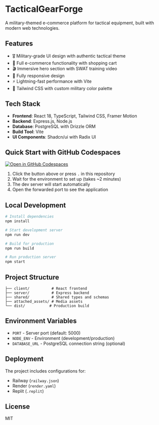 # TacticalGearForge

A military-themed e-commerce platform for tactical equipment, built with modern web technologies.

## Features

- 🎖️ Military-grade UI design with authentic tactical theme
- 🛒 Full e-commerce functionality with shopping cart
- 🎬 Immersive hero section with SWAT training video
- 📱 Fully responsive design
- ⚡ Lightning-fast performance with Vite
- 🎨 Tailwind CSS with custom military color palette

## Tech Stack

- **Frontend**: React 18, TypeScript, Tailwind CSS, Framer Motion
- **Backend**: Express.js, Node.js
- **Database**: PostgreSQL with Drizzle ORM
- **Build Tool**: Vite
- **UI Components**: Shadcn/ui with Radix UI

## Quick Start with GitHub Codespaces

[![Open in GitHub Codespaces](https://github.com/codespaces/badge.svg)](https://codespaces.new/YOUR_USERNAME/TacticalGearForge)

1. Click the button above or press `.` in this repository
2. Wait for the environment to set up (takes ~2 minutes)
3. The dev server will start automatically
4. Open the forwarded port to see the application

## Local Development

```bash
# Install dependencies
npm install

# Start development server
npm run dev

# Build for production
npm run build

# Run production server
npm start
```

## Project Structure

```
├── client/          # React frontend
├── server/          # Express backend
├── shared/          # Shared types and schemas
├── attached_assets/ # Media assets
└── dist/           # Production build
```

## Environment Variables

- `PORT` - Server port (default: 5000)
- `NODE_ENV` - Environment (development/production)
- `DATABASE_URL` - PostgreSQL connection string (optional)

## Deployment

The project includes configurations for:
- Railway (`railway.json`)
- Render (`render.yaml`)
- Replit (`.replit`)

## License

MIT